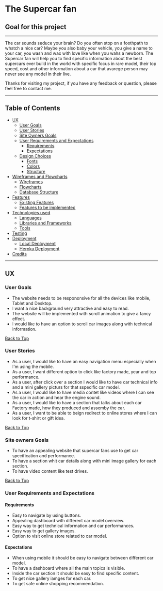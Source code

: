 # The Supercar fan 


## **Goal for this project**
___
The car sounds seduce your brain? Do you often stop on a foothpath to whatch a nice car? Maybe you also baby your vehicle, you give a name to your car, you wash and wax with love like when you wahs a newborn. 
The Supercar fan will help you to find specific information about the best supercars ever build in the world with  specific focus in rare model, their top speed, cost and other information about a car that avarege person may never see any model in their live.

Thanks for visiting my project, if you have any feedback or question, please feel free to contact me.
___

<a></a>

## Table of Contents
* [UX](#ux)
    * [User Goals](#user-goals)
    * [User Stories](#user-stories)
    * [Site Owners Goals](#site-owners-goals)
    * [User Requirements and Expectations](#user-requirements-and-expectations)
        * [Requirements](#requirements)
        * [Expectations](#expectations)
    * [Design Choices](#design-choices)
        * [Fonts](#fonts)
        * [Colors](#colors)
        * [Structure](#structure)
* [Wireframes and Flowcharts](#wireframes-and-flowcharts)
    * [Wireframes](#wireframes)
    * [Flowcharts](#flowcharts)
    * [Database Structure](#database-structure)
* [Features](#features)
    * [Existing Features](#existing-features)
    * [Features to be implemented](#features-to-be-implemented)
* [Technologies used](#technologies-used)
    * [Languages](#languages)
    * [Libraries and Frameworks](#libraries-and-frameworks)
    * [Tools](#tools)
* [Testing](#testing)
* [Deployment](#deployment)
    * [Local Deployment](#local-deployment)
    * [Heroku Deployment](#heroku-deployment)
* [Credits](#credits)
--- 

<a name="ux"></a>

## **UX**

<a></a>

### **User Goals**
* The website needs to be respononsive for all the devices like mobile, Tablet and Desktop.
* I want a nice background very attractive and easy to read.
* The website will be implemented with scroll animation to give a fancy effect.
* I would like to have an option to scroll car images along with technical information.

[Back to Top](#table-of-contents)

<a></a>

### **User Stories**

* As a user, I would like to have an easy navigation menu especially when I'm using the mobile.
* As a user, I want different option to click like factory made, year and top performance.
* As a user, after click over a section I would like to have car technical info and a mini gallery picturs for that sspecific car model.
* As a user, I would like to have media contet like videos where I can see the car in action and hear the engine sound.
* As a user, I would like to have a section that talks about each car Factory made, how they produced and assemby the car.
* As a user, I want to be able to beign redirect to online stores where I can look for t-shirt or gift idea.

[Back to Top](#table-of-contents)

<a></a>

### **Site owners Goals**
* To have an appealing website that supercar fans use to get car specification and performance.
* To have a section whit car details along with mini image gallery for each section.
* To have video content like test drives.

[Back to Top](#table-of-contents)

<a></a>

### **User Requirements and Expectations**

<a></a>

#### Requirements

* Easy to navigate by using buttons.
* Appealing dashboard with different car model overview.
* Easy way to get technical information and car performances.
* Easy way to get gallery images.
* Option to visit online store related to car model.

<a></a>

#### Expectations

* When using mobile it should be easy to navigate between different car model.
* To have a dashboard where all the main topics is visible.
* Inside the car section it should be easy to find specific content.
* To get nice gallery iamges for each car.
* To get safe online shopping recommendation.
